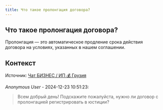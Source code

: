 ```yaml
---
title: Что такое пролонгация договора?
---
```


## Что такое пролонгация договора?

Пролонгация — это автоматическое продление срока действия договора на условиях, указанных в нашем соглашении.

## Контекст

Источник: [Чат БИЗНЕС / ИП 💰 Грузия](https://t.me/ip_ge)

_Anonymous User_ - 2024-12-23 10:51:23:

> Всем добрый день! Подскажите пожалуйста, нужно ли договор с пролонгацией регистрировать в юстиции?
